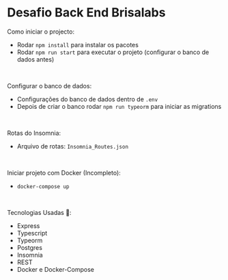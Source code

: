 # Desafio Back End Brisalabs


Como iniciar o projecto:

- Rodar `npm install` para instalar os pacotes
- Rodar `npm run start` para executar o projeto (configurar o banco de dados antes)
<br>

Configurar o banco de dados:

- Configurações do banco de dados dentro de `.env`
- Depois de criar o banco rodar `npm run typeorm` para iniciar as migrations
<br>

Rotas do Insomnia:

- Arquivo de rotas: `Insomnia_Routes.json`
<br>

Iniciar projeto com Docker (Incompleto):

- `docker-compose up`
<br>

Tecnologias Usadas 🚀:

- Express
- Typescript
- Typeorm
- Postgres
- Insomnia
- REST
- Docker e Docker-Compose
